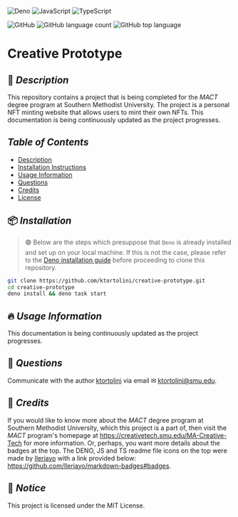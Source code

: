 ![Deno](https://img.shields.io/badge/deno-000000?style=for-the-badge&logo=deno&logoColor=ffffff)
![JavaScript](https://img.shields.io/badge/javascript-%23000000.svg?style=for-the-badge&logo=javascript&logoColor=ffffff)
![TypeScript](https://img.shields.io/badge/typescript-%23000000.svg?style=for-the-badge&logo=typescript&logoColor=ffffff)

![GitHub](https://img.shields.io/github/license/ktortolini/creative-prototype?style=flat-square&color=000&labelColor=346db6)
![GitHub language count](https://img.shields.io/github/languages/count/ktortolini/creative-prototype?style=flat-square&color=000&labelColor=346db6)
![GitHub top language](https://img.shields.io/github/languages/top/ktortolini/creative-prototype?style=flat-square&color=000&labelColor=346db6)

# Creative Prototype

## 📜 _Description_

This repository contains a project that is being completed for the _MACT_ degree program at Southern Methodist University. The project is a personal NFT minting website that allows users to mint their own NFTs. This documentation is being continuously updated as the project progresses.

## _Table of Contents_

- [Description](#📜-description)
- [Installation Instructions](#📦-installation)
- [Usage Information](#🔥-usage-information)
- [Questions](#💬-questions)
- [Credits](#📜-credits)
- [License](#📜-license)

## 📦 _Installation_

> 🟢 Below are the steps which presuppose that `Deno` is already installed and
> set up on your local machine. If this is not the case, please refer to the
> [Deno installation guide](https://deno.land/manual/getting_started/installation)
> before proceeding to clone this repository.

```bash
git clone https://github.com/ktortolini/creative-prototype.git
cd creative-prototype
deno install && deno task start
```

## 🔥 _Usage Information_

This documentation is being continuously updated as the project progresses.

## 💬 _Questions_

Communicate with the author [ktortolini](https://github.com/ktortolini) via
email ✉ <a>ktortolini@smu.edu</a>.

## 📜 _Credits_

If you would like to know more about the _MACT_ degree program at Southern
Methodist University, which this project is a part of, then visit the _MACT_
program's homepage at https://creativetech.smu.edu/MA-Creative-Tech for
more information. Or, perhaps, you want more details about the badges
at the top. The DENO, JS and TS readme file icons on the top were made
by [Ileriayo](https://github.com/Ileriayo) with a link provided below:
https://github.com/Ileriayo/markdown-badges#badges.

## 📜 _Notice_

This project is licensed under the MIT License.
